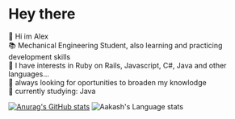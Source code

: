 # Hey there<br>
  :vulcan_salute: Hi im Alex <br>
  :books: Mechanical Engineering Student, also learning and practicing development skills <br>
  :pushpin: I have interests in Ruby on Rails, Javascript, C#, Java and other languages... <br>
  :thought_balloon: always looking for oportunities to broaden my knowlodge<br>
  :open_book: currently studying: Java <br>
  
  [![Anurag's GitHub stats](https://github-readme-stats.vercel.app/api?username=AlexMFC)](https://github.com/anuraghazra/github-readme-stats)
  ![Aakash's Language stats](https://github-readme-stats-eight-theta.vercel.app/api/top-langs/?username=AlexMFC&layout=compact&langs_count=8&hide_border=true)
  
